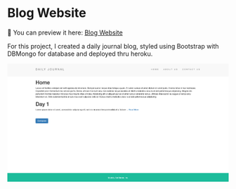 # Blog Website

💾 You can preview it here: [Blog Website](https://daily-journal-project.herokuapp.com/)

For this project, I created a daily journal blog, styled using Bootstrap with DBMongo for database and deployed thru heroku.

<img src="https://github.com/lyndoncortez/The-Complete-2020-Web-Development-Bootcamp/blob/master/Blog-with-Database/screenshot.png?raw=true">
